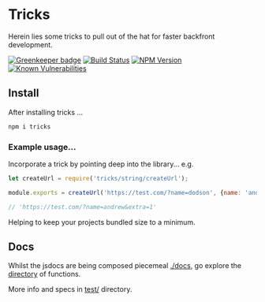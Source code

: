 # Tricks

Herein lies some tricks to pull out of the hat for faster backfront development.

[![Greenkeeper badge](https://badges.greenkeeper.io/MrSwitch/tricks.svg)](https://greenkeeper.io/)
[![Build Status][travis-image]][travis-url]
[![NPM Version][npm-image]][npm-url]
[![Known Vulnerabilities](https://snyk.io/test/github/mrswitch/tricks/badge.svg)](https://snyk.io/test/github/mrswitch/tricks)

## Install

After installing tricks ...

```bash
npm i tricks
```

### Example usage...

Incorporate a trick by pointing deep into the library... e.g.

```javascript
let createUrl = require('tricks/string/createUrl');

module.exports = createUrl('https://test.com/?name=dodson', {name: 'andrew', extra: 1});

// 'https://test.com/?name=andrew&extra=1'
```

Helping to keep your projects bundled size to a minimum.

## Docs

Whilst the jsdocs are being composed piecemeal [./docs](./docs), go explore the [directory](https://github.com/MrSwitch/tricks) of functions.

More info and specs in [test/](https://github.com/MrSwitch/tricks/tree/master/test) directory.


[travis-image]: https://img.shields.io/travis/MrSwitch/tricks.svg?style=flat
[travis-url]: https://travis-ci.org/MrSwitch/tricks
[npm-image]: https://img.shields.io/npm/v/tricks.svg?style=flat&branch=master
[npm-url]: https://npmjs.org/package/tricks
